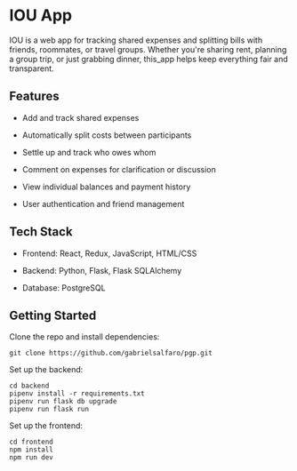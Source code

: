 # IOU App

IOU is a web app for tracking shared expenses and splitting bills with friends, roommates, or travel groups. Whether you're sharing rent, planning a group trip, or just grabbing dinner, this_app helps keep everything fair and transparent.

## Features
* Add and track shared expenses

* Automatically split costs between participants

* Settle up and track who owes whom

* Comment on expenses for clarification or discussion

* View individual balances and payment history

* User authentication and friend management

## Tech Stack
* Frontend: React, Redux, JavaScript, HTML/CSS

* Backend: Python, Flask, Flask SQLAlchemy

* Database: PostgreSQL


## Getting Started

Clone the repo and install dependencies:

```
git clone https://github.com/gabrielsalfaro/pgp.git
```

Set up the backend:

```
cd backend
pipenv install -r requirements.txt
pipenv run flask db upgrade
pipenv run flask run
```


Set up the frontend:

```
cd frontend
npm install
npm run dev
```

